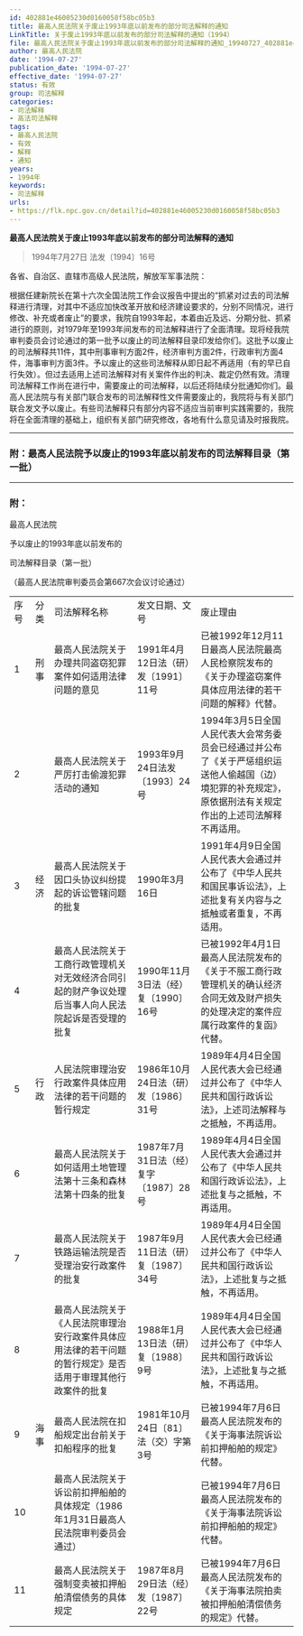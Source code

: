 ```yaml
---
id: 402881e46005230d0160058f58bc05b3
title: 最高人民法院关于废止1993年底以前发布的部分司法解释的通知
LinkTitle: 关于废止1993年底以前发布的部分司法解释的通知（1994）
file: 最高人民法院关于废止1993年底以前发布的部分司法解释的通知_19940727_402881e46005230d0160058f58bc05b3.docx
author: 最高人民法院
date: '1994-07-27'
publication_date: '1994-07-27'
effective_date: '1994-07-27'
status: 有效
group: 司法解释
categories:
- 司法解释
- 高法司法解释
tags:
- 最高人民法院
- 有效
- 解释
- 通知
years:
- 1994年
keywords:
- 司法解释
urls:
- https://flk.npc.gov.cn/detail?id=402881e46005230d0160058f58bc05b3
---
```


**最高人民法院关于废止1993年底以前发布的部分司法解释的通知**

> 1994年7月27日 法发〔1994〕16号

各省、自治区、直辖市高级人民法院，解放军军事法院：

根据任建新院长在第十六次全国法院工作会议报告中提出的“抓紧对过去的司法解释进行清理，对其中不适应加快改革开放和经济建设要求的，分别不同情况，进行修改、补充或者废止”的要求，我院自1993年起，本着由近及远、分期分批、抓紧进行的原则，对1979年至1993年间发布的司法解释进行了全面清理。现将经我院审判委员会讨论通过的第一批予以废止的司法解释目录印发给你们。这批予以废止的司法解释共11件，其中刑事审判方面2件，经济审判方面2件，行政审判方面4件，海事审判方面3件。予以废止的这些司法解释从即日起不再适用（有的早已自行失效）。但过去适用上述司法解释对有关案件作出的判决、裁定仍然有效。清理司法解释工作尚在进行中，需要废止的司法解释，以后还将陆续分批通知你们。最高人民法院与有关部门联合发布的司法解释性文件需要废止的，我院将与有关部门联合发文予以废止。有些司法解释只有部分内容不适应当前审判实践需要的，我院将在全面清理的基础上，组织有关部门研究修改，各地有什么意见请及时报我院。

---

### 附：最高人民法院予以废止的1993年底以前发布的司法解释目录（第一批）

---

### 附：

最高人民法院

予以废止的1993年底以前发布的

司法解释目录（第一批）

（最高人民法院审判委员会第667次会议讨论通过）

|  |  |  |  |  |
| --- | --- | --- | --- | --- |
| 序号 | 分类 | 司法解释名称 | 发文日期、文号 | 废止理由 |
| 1 | 刑事 | 最高人民法院关于办理共同盗窃犯罪案件如何适用法律问题的意见 | 1991年4月12日法（研）发〔1991〕11号 | 已被1992年12月11日最高人民法院最高人民检察院发布的《关于办理盗窃案件具体应用法律的若干问题的解释》代替。 |
| 2 |  | 最高人民法院关于严厉打击偷渡犯罪活动的通知 | 1993年9月24日法发〔1993〕24号 | 1994年3月5日全国人民代表大会常务委员会已经通过并公布了《关于严惩组织运送他人偷越国（边）境犯罪的补充规定》，原依据刑法有关规定作出的上述司法解释不再适用。 |
| 3 | 经济 | 最高人民法院关于因口头协议纠纷提起的诉讼管辖问题的批复 | 1990年3月16日 | 1991年4月9日全国人民代表大会通过并公布了《中华人民共和国民事诉讼法》，上述批复有关内容与之抵触或者重复，不再适用。 |
| 4 |  | 最高人民法院关于工商行政管理机关对无效经济合同引起的财产争议处理后当事人向人民法院起诉是否受理的批复 | 1990年11月3日法（经）复〔1990〕16号 | 已被1992年4月1日最高人民法院发布的《关于不服工商行政管理机关的确认经济合同无效及财产损失的处理决定的案件应属行政案件的复函》代替。 |
| 5 | 行政 | 人民法院审理治安行政案件具体应用法律的若干问题的暂行规定 | 1986年10月24日法（研）发〔1986〕31号 | 1989年4月4日全国人民代表大会已经通过并公布了《中华人民共和国行政诉讼法》，上述司法解释与之抵触，不再适用。 |
| 6 |  | 最高人民法院关于如何适用土地管理法第十三条和森林法第十四条的批复 | 1987年7月31日法（经）复字〔1987〕28号 | 1989年4月4日全国人民代表大会通过并公布了《中华人民共和国行政诉讼法》，上述批复与之抵触，不再适用。 |
| 7 |  | 最高人民法院关于铁路运输法院是否受理治安行政案件的批复 | 1987年9月11日法（研）复〔1987〕34号 | 1989年4月4日全国人民代表大会已经通过并公布了《中华人民共和国行政诉讼法》，上述批复与之抵触，不再适用。 |
| 8 |  | 最高人民法院关于《人民法院审理治安行政案件具体应用法律的若干问题的暂行规定》是否适用于审理其他行政案件的批复 | 1988年1月13日法（研）复〔1988〕9号 | 1989年4月4日全国人民代表大会已经通过并公布了《中华人民共和国行政诉讼法》，上述批复与之抵触，不再适用。 |
| 9 | 海事 | 最高人民法院在扣船规定出台前关于扣船程序的批复 | 1981年10月24日〔81〕法（交）字第3号 | 已被1994年7月6日最高人民法院发布的《关于海事法院诉讼前扣押船舶的规定》代替。 |
| 10 |  | 最高人民法院关于诉讼前扣押船舶的具体规定（1986年1月31日最高人民法院审判委员会通过） |  | 已被1994年7月6日最高人民法院发布的《关于海事法院诉讼前扣押船舶的规定》代替。 |
| 11 |  | 最高人民法院关于强制变卖被扣押船舶清偿债务的具体规定 | 1987年8月29日法（经）发〔1987〕22号 | 已被1994年7月6日最高人民法院发布的《关于海事法院拍卖被扣押船舶清偿债务的规定》代替。 |
